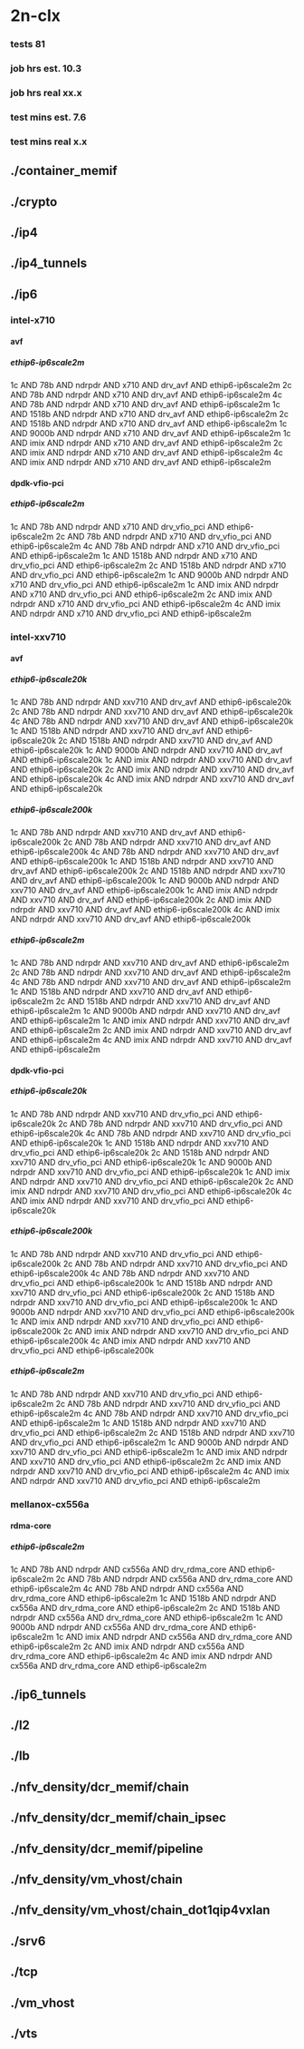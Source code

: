 # 2n-clx
### tests 81
### job hrs est. 10.3
### job hrs real xx.x
### test mins est. 7.6
### test mins real x.x
## ./container_memif
## ./crypto
## ./ip4
## ./ip4_tunnels
## ./ip6
### intel-x710
#### avf
##### ethip6-ip6scale2m
1c AND 78b AND ndrpdr AND x710 AND drv_avf AND ethip6-ip6scale2m
2c AND 78b AND ndrpdr AND x710 AND drv_avf AND ethip6-ip6scale2m
4c AND 78b AND ndrpdr AND x710 AND drv_avf AND ethip6-ip6scale2m
1c AND 1518b AND ndrpdr AND x710 AND drv_avf AND ethip6-ip6scale2m
2c AND 1518b AND ndrpdr AND x710 AND drv_avf AND ethip6-ip6scale2m
1c AND 9000b AND ndrpdr AND x710 AND drv_avf AND ethip6-ip6scale2m
1c AND imix AND ndrpdr AND x710 AND drv_avf AND ethip6-ip6scale2m
2c AND imix AND ndrpdr AND x710 AND drv_avf AND ethip6-ip6scale2m
4c AND imix AND ndrpdr AND x710 AND drv_avf AND ethip6-ip6scale2m
#### dpdk-vfio-pci
##### ethip6-ip6scale2m
1c AND 78b AND ndrpdr AND x710 AND drv_vfio_pci AND ethip6-ip6scale2m
2c AND 78b AND ndrpdr AND x710 AND drv_vfio_pci AND ethip6-ip6scale2m
4c AND 78b AND ndrpdr AND x710 AND drv_vfio_pci AND ethip6-ip6scale2m
1c AND 1518b AND ndrpdr AND x710 AND drv_vfio_pci AND ethip6-ip6scale2m
2c AND 1518b AND ndrpdr AND x710 AND drv_vfio_pci AND ethip6-ip6scale2m
1c AND 9000b AND ndrpdr AND x710 AND drv_vfio_pci AND ethip6-ip6scale2m
1c AND imix AND ndrpdr AND x710 AND drv_vfio_pci AND ethip6-ip6scale2m
2c AND imix AND ndrpdr AND x710 AND drv_vfio_pci AND ethip6-ip6scale2m
4c AND imix AND ndrpdr AND x710 AND drv_vfio_pci AND ethip6-ip6scale2m
### intel-xxv710
#### avf
##### ethip6-ip6scale20k
1c AND 78b AND ndrpdr AND xxv710 AND drv_avf AND ethip6-ip6scale20k
2c AND 78b AND ndrpdr AND xxv710 AND drv_avf AND ethip6-ip6scale20k
4c AND 78b AND ndrpdr AND xxv710 AND drv_avf AND ethip6-ip6scale20k
1c AND 1518b AND ndrpdr AND xxv710 AND drv_avf AND ethip6-ip6scale20k
2c AND 1518b AND ndrpdr AND xxv710 AND drv_avf AND ethip6-ip6scale20k
1c AND 9000b AND ndrpdr AND xxv710 AND drv_avf AND ethip6-ip6scale20k
1c AND imix AND ndrpdr AND xxv710 AND drv_avf AND ethip6-ip6scale20k
2c AND imix AND ndrpdr AND xxv710 AND drv_avf AND ethip6-ip6scale20k
4c AND imix AND ndrpdr AND xxv710 AND drv_avf AND ethip6-ip6scale20k
##### ethip6-ip6scale200k
1c AND 78b AND ndrpdr AND xxv710 AND drv_avf AND ethip6-ip6scale200k
2c AND 78b AND ndrpdr AND xxv710 AND drv_avf AND ethip6-ip6scale200k
4c AND 78b AND ndrpdr AND xxv710 AND drv_avf AND ethip6-ip6scale200k
1c AND 1518b AND ndrpdr AND xxv710 AND drv_avf AND ethip6-ip6scale200k
2c AND 1518b AND ndrpdr AND xxv710 AND drv_avf AND ethip6-ip6scale200k
1c AND 9000b AND ndrpdr AND xxv710 AND drv_avf AND ethip6-ip6scale200k
1c AND imix AND ndrpdr AND xxv710 AND drv_avf AND ethip6-ip6scale200k
2c AND imix AND ndrpdr AND xxv710 AND drv_avf AND ethip6-ip6scale200k
4c AND imix AND ndrpdr AND xxv710 AND drv_avf AND ethip6-ip6scale200k
##### ethip6-ip6scale2m
1c AND 78b AND ndrpdr AND xxv710 AND drv_avf AND ethip6-ip6scale2m
2c AND 78b AND ndrpdr AND xxv710 AND drv_avf AND ethip6-ip6scale2m
4c AND 78b AND ndrpdr AND xxv710 AND drv_avf AND ethip6-ip6scale2m
1c AND 1518b AND ndrpdr AND xxv710 AND drv_avf AND ethip6-ip6scale2m
2c AND 1518b AND ndrpdr AND xxv710 AND drv_avf AND ethip6-ip6scale2m
1c AND 9000b AND ndrpdr AND xxv710 AND drv_avf AND ethip6-ip6scale2m
1c AND imix AND ndrpdr AND xxv710 AND drv_avf AND ethip6-ip6scale2m
2c AND imix AND ndrpdr AND xxv710 AND drv_avf AND ethip6-ip6scale2m
4c AND imix AND ndrpdr AND xxv710 AND drv_avf AND ethip6-ip6scale2m
#### dpdk-vfio-pci
##### ethip6-ip6scale20k
1c AND 78b AND ndrpdr AND xxv710 AND drv_vfio_pci AND ethip6-ip6scale20k
2c AND 78b AND ndrpdr AND xxv710 AND drv_vfio_pci AND ethip6-ip6scale20k
4c AND 78b AND ndrpdr AND xxv710 AND drv_vfio_pci AND ethip6-ip6scale20k
1c AND 1518b AND ndrpdr AND xxv710 AND drv_vfio_pci AND ethip6-ip6scale20k
2c AND 1518b AND ndrpdr AND xxv710 AND drv_vfio_pci AND ethip6-ip6scale20k
1c AND 9000b AND ndrpdr AND xxv710 AND drv_vfio_pci AND ethip6-ip6scale20k
1c AND imix AND ndrpdr AND xxv710 AND drv_vfio_pci AND ethip6-ip6scale20k
2c AND imix AND ndrpdr AND xxv710 AND drv_vfio_pci AND ethip6-ip6scale20k
4c AND imix AND ndrpdr AND xxv710 AND drv_vfio_pci AND ethip6-ip6scale20k
##### ethip6-ip6scale200k
1c AND 78b AND ndrpdr AND xxv710 AND drv_vfio_pci AND ethip6-ip6scale200k
2c AND 78b AND ndrpdr AND xxv710 AND drv_vfio_pci AND ethip6-ip6scale200k
4c AND 78b AND ndrpdr AND xxv710 AND drv_vfio_pci AND ethip6-ip6scale200k
1c AND 1518b AND ndrpdr AND xxv710 AND drv_vfio_pci AND ethip6-ip6scale200k
2c AND 1518b AND ndrpdr AND xxv710 AND drv_vfio_pci AND ethip6-ip6scale200k
1c AND 9000b AND ndrpdr AND xxv710 AND drv_vfio_pci AND ethip6-ip6scale200k
1c AND imix AND ndrpdr AND xxv710 AND drv_vfio_pci AND ethip6-ip6scale200k
2c AND imix AND ndrpdr AND xxv710 AND drv_vfio_pci AND ethip6-ip6scale200k
4c AND imix AND ndrpdr AND xxv710 AND drv_vfio_pci AND ethip6-ip6scale200k
##### ethip6-ip6scale2m
1c AND 78b AND ndrpdr AND xxv710 AND drv_vfio_pci AND ethip6-ip6scale2m
2c AND 78b AND ndrpdr AND xxv710 AND drv_vfio_pci AND ethip6-ip6scale2m
4c AND 78b AND ndrpdr AND xxv710 AND drv_vfio_pci AND ethip6-ip6scale2m
1c AND 1518b AND ndrpdr AND xxv710 AND drv_vfio_pci AND ethip6-ip6scale2m
2c AND 1518b AND ndrpdr AND xxv710 AND drv_vfio_pci AND ethip6-ip6scale2m
1c AND 9000b AND ndrpdr AND xxv710 AND drv_vfio_pci AND ethip6-ip6scale2m
1c AND imix AND ndrpdr AND xxv710 AND drv_vfio_pci AND ethip6-ip6scale2m
2c AND imix AND ndrpdr AND xxv710 AND drv_vfio_pci AND ethip6-ip6scale2m
4c AND imix AND ndrpdr AND xxv710 AND drv_vfio_pci AND ethip6-ip6scale2m
### mellanox-cx556a
#### rdma-core
##### ethip6-ip6scale2m
1c AND 78b AND ndrpdr AND cx556a AND drv_rdma_core AND ethip6-ip6scale2m
2c AND 78b AND ndrpdr AND cx556a AND drv_rdma_core AND ethip6-ip6scale2m
4c AND 78b AND ndrpdr AND cx556a AND drv_rdma_core AND ethip6-ip6scale2m
1c AND 1518b AND ndrpdr AND cx556a AND drv_rdma_core AND ethip6-ip6scale2m
2c AND 1518b AND ndrpdr AND cx556a AND drv_rdma_core AND ethip6-ip6scale2m
1c AND 9000b AND ndrpdr AND cx556a AND drv_rdma_core AND ethip6-ip6scale2m
1c AND imix AND ndrpdr AND cx556a AND drv_rdma_core AND ethip6-ip6scale2m
2c AND imix AND ndrpdr AND cx556a AND drv_rdma_core AND ethip6-ip6scale2m
4c AND imix AND ndrpdr AND cx556a AND drv_rdma_core AND ethip6-ip6scale2m
## ./ip6_tunnels
## ./l2
## ./lb
## ./nfv_density/dcr_memif/chain
## ./nfv_density/dcr_memif/chain_ipsec
## ./nfv_density/dcr_memif/pipeline
## ./nfv_density/vm_vhost/chain
## ./nfv_density/vm_vhost/chain_dot1qip4vxlan
## ./srv6
## ./tcp
## ./vm_vhost
## ./vts
